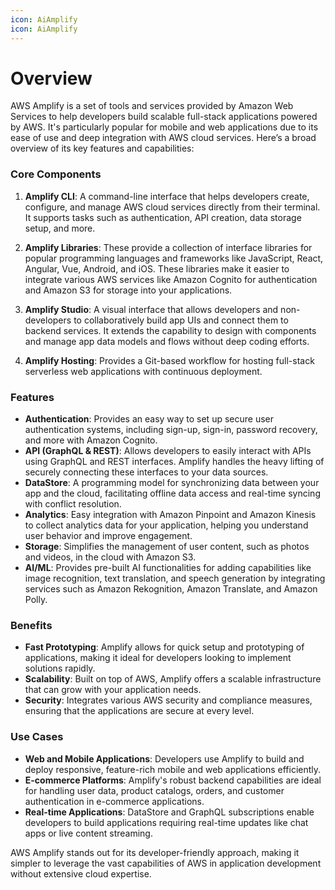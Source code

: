 ```yaml
---
icon: AiAmplify
icon: AiAmplify
---
```

# Overview
AWS Amplify is a set of tools and services provided by Amazon Web Services to help developers build scalable full-stack applications powered by AWS. It's particularly popular for mobile and web applications due to its ease of use and deep integration with AWS cloud services. Here’s a broad overview of its key features and capabilities:

### Core Components

1. **Amplify CLI**: A command-line interface that helps developers create, configure, and manage AWS cloud services directly from their terminal. It supports tasks such as authentication, API creation, data storage setup, and more.
    
2. **Amplify Libraries**: These provide a collection of interface libraries for popular programming languages and frameworks like JavaScript, React, Angular, Vue, Android, and iOS. These libraries make it easier to integrate various AWS services like Amazon Cognito for authentication and Amazon S3 for storage into your applications.
    
3. **Amplify Studio**: A visual interface that allows developers and non-developers to collaboratively build app UIs and connect them to backend services. It extends the capability to design with components and manage app data models and flows without deep coding efforts.
    
4. **Amplify Hosting**: Provides a Git-based workflow for hosting full-stack serverless web applications with continuous deployment.
    

### Features

- **Authentication**: Provides an easy way to set up secure user authentication systems, including sign-up, sign-in, password recovery, and more with Amazon Cognito.
- **API (GraphQL & REST)**: Allows developers to easily interact with APIs using GraphQL and REST interfaces. Amplify handles the heavy lifting of securely connecting these interfaces to your data sources.
- **DataStore**: A programming model for synchronizing data between your app and the cloud, facilitating offline data access and real-time syncing with conflict resolution.
- **Analytics**: Easy integration with Amazon Pinpoint and Amazon Kinesis to collect analytics data for your application, helping you understand user behavior and improve engagement.
- **Storage**: Simplifies the management of user content, such as photos and videos, in the cloud with Amazon S3.
- **AI/ML**: Provides pre-built AI functionalities for adding capabilities like image recognition, text translation, and speech generation by integrating services such as Amazon Rekognition, Amazon Translate, and Amazon Polly.

### Benefits

- **Fast Prototyping**: Amplify allows for quick setup and prototyping of applications, making it ideal for developers looking to implement solutions rapidly.
- **Scalability**: Built on top of AWS, Amplify offers a scalable infrastructure that can grow with your application needs.
- **Security**: Integrates various AWS security and compliance measures, ensuring that the applications are secure at every level.

### Use Cases

- **Web and Mobile Applications**: Developers use Amplify to build and deploy responsive, feature-rich mobile and web applications efficiently.
- **E-commerce Platforms**: Amplify's robust backend capabilities are ideal for handling user data, product catalogs, orders, and customer authentication in e-commerce applications.
- **Real-time Applications**: DataStore and GraphQL subscriptions enable developers to build applications requiring real-time updates like chat apps or live content streaming.

AWS Amplify stands out for its developer-friendly approach, making it simpler to leverage the vast capabilities of AWS in application development without extensive cloud expertise.
